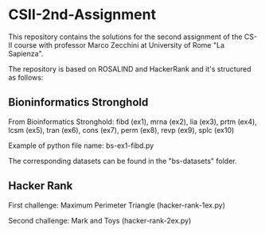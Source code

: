# CSII-2nd-Assignment

This repository contains the solutions for the second assignment of the CS-II course with professor Marco Zecchini at University of Rome "La Sapienza".

The repository is based on ROSALIND and HackerRank and it's structured as follows:

## Bioninformatics Stronghold

From Bioinformatics Stronghold: fibd (ex1), mrna (ex2), lia (ex3), prtm (ex4), lcsm (ex5), tran (ex6), cons (ex7), perm (ex8), revp (ex9), splc (ex10)

Example of python file name: bs-ex1-fibd.py

The corresponding datasets can be found in the "bs-datasets" folder.

## Hacker Rank

First challenge: Maximum Perimeter Triangle (hacker-rank-1ex.py)

Second challenge: Mark and Toys (hacker-rank-2ex.py)

